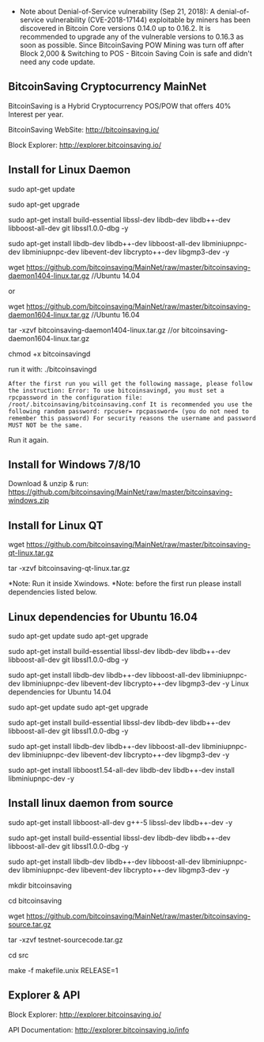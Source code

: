 * Note about Denial-of-Service vulnerability (Sep 21, 2018): A denial-of-service vulnerability (CVE-2018-17144) exploitable by miners has been discovered in Bitcoin Core versions 0.14.0 up to 0.16.2. It is recommended to upgrade any of the vulnerable versions to 0.16.3 as soon as possible.
Since BitcoinSaving POW Mining was turn off after Block 2,000 & Switching to POS - Bitcoin Saving Coin is safe and didn't need any code update.

BitcoinSaving Cryptocurrency MainNet
------------------------------------

BitcoinSaving is a Hybrid Cryptocurrency POS/POW that offers 40% Interest per year.


BitcoinSaving WebSite: http://bitcoinsaving.io/

Block Explorer: http://explorer.bitcoinsaving.io/



Install for Linux Daemon
------------------------

sudo apt-get update

sudo apt-get upgrade

sudo apt-get install build-essential libssl-dev libdb-dev libdb++-dev libboost-all-dev git libssl1.0.0-dbg -y

sudo apt-get install libdb-dev libdb++-dev libboost-all-dev libminiupnpc-dev libminiupnpc-dev libevent-dev libcrypto++-dev libgmp3-dev -y

wget https://github.com/bitcoinsaving/MainNet/raw/master/bitcoinsaving-daemon1404-linux.tar.gz //Ubuntu 14.04

or

wget https://github.com/bitcoinsaving/MainNet/raw/master/bitcoinsaving-daemon1604-linux.tar.gz //Ubuntu 16.04

tar -xzvf bitcoinsaving-daemon1404-linux.tar.gz        //or bitcoinsaving-daemon1604-linux.tar.gz

chmod +x bitcoinsavingd

run it with: ./bitcoinsavingd

    After the first run you will get the following massage, please follow the instruction: Error: To use bitcoinsavingd, you must set a rpcpassword in the configuration file: /root/.bitcoinsaving/bitcoinsaving.conf It is recommended you use the following random password: rpcuser= rpcpassword= (you do not need to remember this password) For security reasons the username and password MUST NOT be the same.

Run it again.

Install for Windows 7/8/10
--------------------------
Download & unzip & run: https://github.com/bitcoinsaving/MainNet/raw/master/bitcoinsaving-windows.zip

Install for Linux QT
--------------------------
wget https://github.com/bitcoinsaving/MainNet/raw/master/bitcoinsaving-qt-linux.tar.gz

tar -xzvf bitcoinsaving-qt-linux.tar.gz

*Note: Run it inside Xwindows.
*Note: before the first run please install dependencies listed below.

Linux dependencies for Ubuntu 16.04
-----------------------------------

sudo apt-get update sudo apt-get upgrade

sudo apt-get install build-essential libssl-dev libdb-dev libdb++-dev libboost-all-dev git libssl1.0.0-dbg -y

sudo apt-get install libdb-dev libdb++-dev libboost-all-dev libminiupnpc-dev libminiupnpc-dev libevent-dev libcrypto++-dev libgmp3-dev -y
Linux dependencies for Ubuntu 14.04

sudo apt-get update sudo apt-get upgrade

sudo apt-get install build-essential libssl-dev libdb-dev libdb++-dev libboost-all-dev git libssl1.0.0-dbg -y

sudo apt-get install libdb-dev libdb++-dev libboost-all-dev libminiupnpc-dev libminiupnpc-dev libevent-dev libcrypto++-dev libgmp3-dev -y

sudo apt-get install libboost1.54-all-dev libdb-dev libdb++-dev install libminiupnpc-dev -y

Install linux daemon from source
--------------------------------
sudo apt-get install libboost-all-dev g++-5 libssl-dev libdb++-dev -y

sudo apt-get install build-essential libssl-dev libdb-dev libdb++-dev libboost-all-dev git libssl1.0.0-dbg -y

sudo apt-get install libdb-dev libdb++-dev libboost-all-dev libminiupnpc-dev libminiupnpc-dev libevent-dev libcrypto++-dev libgmp3-dev -y

mkdir bitcoinsaving

cd bitcoinsaving

wget https://github.com/bitcoinsaving/MainNet/raw/master/bitcoinsaving-source.tar.gz

tar -xzvf testnet-sourcecode.tar.gz

cd src

make -f makefile.unix RELEASE=1


Explorer & API
----------------------

Block Explorer: http://explorer.bitcoinsaving.io/

API Documentation: http://explorer.bitcoinsaving.io/info
